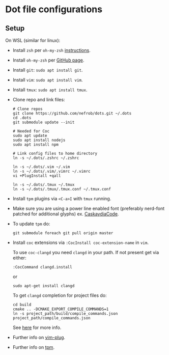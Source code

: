 # Dot file configurations

## Setup

On WSL (similar for linux):
 - Install `zsh` per `oh-my-zsh` [instructions](https://github.com/ohmyzsh/ohmyzsh/wiki/Installing-ZSH).
 - Install `oh-my-zsh` per [GitHub page](https://github.com/ohmyzsh/ohmyzsh).
 - Install `git`: `sudo apt install git`.
 - Install `vim`: `sudo apt install vim`.
 - Install `tmux`: `sudo apt install tmux`.
  

- Clone repo and link files:

  ```
  # Clone repos
  git clone https://github.com/nefrob/dots.git ~/.dots
  cd .dots
  git submodule update --init

  # Needed for Coc
  sudo apt update
  sudo apt install nodejs
  sudo apt install npm

  # Link config files to home directory
  ln -s ~/.dots/.zshrc ~/.zshrc

  ln -s ~/.dots/.vim ~/.vim
  ln -s ~/.dots/.vim/.vimrc ~/.vimrc
  vi +PlugInstall +qall

  ln -s ~/.dots/.tmux ~/.tmux
  ln -s ~/.dots/.tmux/.tmux.conf ~/.tmux.conf
  ```
- Install `tpm` plugins via `<C-a>I` with `tmux` running.

- Make sure you are using a power line enabled font (preferably nerd-font patched for additional glyphs) ex. [CaskaydiaCode](https://github.com/ryanoasis/nerd-fonts/releases/).

-  To update `tpm` do:
    ```
    git submodule foreach git pull origin master
    ```

- Install `coc` extensions via `:CocInstall coc-extension-name` in `vim`. 

  To use `coc-clangd` you need `clangd` in your path. If not present get via either:

  ```
  :CocCommand clangd.install
  ```

  or

  ```
  sudo apt-get install clangd
  ```

  To get `clangd` completion for project files do:

  ```
  cd build
  cmake .. -DCMAKE_EXPORT_COMPILE_COMMANDS=1
  ln -s project_path/build/compile_commands.json project_path/compile_commands.json
  ```

  See [here](https://clangd.llvm.org/installation.html#project-setup) for more info.

- Further info on [vim-plug](https://github.com/junegunn/vim-plug/).

- Further info on [tpm](https://github.com/tmux-plugins/tpm). 
